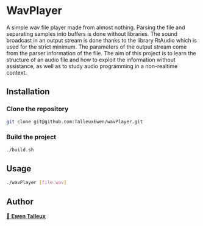 # WavPlayer

A simple wav file player made from almost nothing. Parsing the file and separating samples into buffers is done without libraries. The sound broadcast in an output stream is done thanks to the library RtAudio which is used for the strict minimum. The parameters of the output stream come from the parser information of the file. The aim of this project is to learn the structure of an audio file and how to exploit the information without assistance, as well as to study audio programming in a non-realtime context.

## Installation

### Clone the repository

```bash
git clone git@github.com:TalleuxEwen/wavPlayer.git
```

### Build the project

```bash
./build.sh
```

## Usage

```bash
./wavPlayer [file.wav]
```

## Author

[👤 **Ewen Talleux**](https://github.com/TalleuxEwen)

